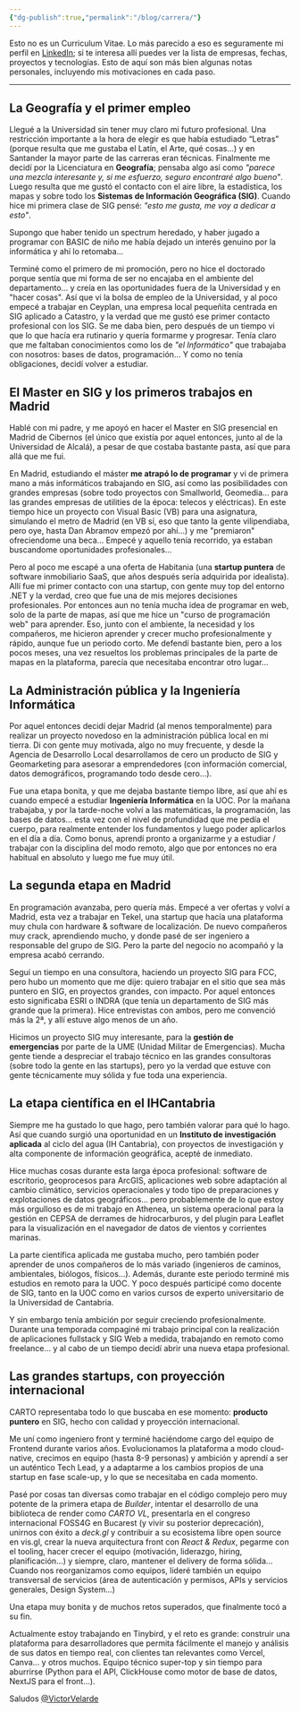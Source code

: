 ```yaml
---
{"dg-publish":true,"permalink":"/blog/carrera/"}
---
```



Esto no es un Curriculum Vitae. Lo más parecido a eso es seguramente mi perfil en [LinkedIn](https://www.linkedin.com/in/victorvelarde/); si te interesa allí puedes ver la lista de empresas, fechas, proyectos y tecnologías. Esto de aquí son más bien algunas notas personales, incluyendo mis motivaciones en cada paso.

---

## La Geografía y el primer empleo

Llegué a la Universidad sin tener muy claro mi futuro profesional. Una restricción importante a la hora de elegir es que había estudiado “Letras” (porque resulta que me gustaba el Latín, el Arte, qué cosas...) y en Santander la mayor parte de las carreras eran técnicas. Finalmente me decidí por la Licenciatura en **Geografía**; pensaba algo así como _"parece una mezcla interesante y, si me esfuerzo, seguro encontraré algo bueno"_. Luego resulta que me gustó el contacto con el aire libre, la estadística, los mapas y sobre todo los **Sistemas de Información Geográfica (SIG)**. Cuando hice mi primera clase de SIG pensé: _"esto me gusta, me voy a dedicar a esto"_.

Supongo que haber tenido un spectrum heredado, y haber jugado a programar con BASIC de niño me había dejado un interés genuino por la informática y ahí lo retomaba…

Terminé como el primero de mi promoción, pero no hice el doctorado porque sentía que mi forma de ser no encajaba en el ambiente del departamento... y creía en las oportunidades fuera de la Universidad y en "hacer cosas". Así que vi la bolsa de empleo de la Universidad, y al poco empecé a trabajar en Ceyplan, una empresa local pequeñita centrada en SIG aplicado a Catastro, y la verdad que me gustó ese primer contacto profesional con los SIG. Se me daba bien, pero después de un tiempo vi que lo que hacía era rutinario y quería formarme y progresar. Tenía claro que me faltaban conocimientos como los de _"el Informático"_ que trabajaba con nosotros: bases de datos, programación... Y como no tenía obligaciones, decidí volver a estudiar.

## El Master en SIG y los primeros trabajos en Madrid

Hablé con mi padre, y me apoyó en hacer el Master en SIG presencial en Madrid de Cibernos (el único que existía por aquel entonces, junto al de la Universidad de Alcalá), a pesar de que costaba bastante pasta, así que para allá que me fui.

En Madrid, estudiando el máster **me atrapó lo de programar** y vi de primera mano a más informáticos trabajando en SIG, así como las posibilidades con grandes empresas (sobre todo proyectos con Smallworld, Geomedia... para las grandes empresas de utilities de la época: telecos y eléctricas). En este tiempo hice un proyecto con Visual Basic (VB) para una asignatura, simulando el metro de Madrid (en VB sí, eso que tanto la gente vilipendiaba, pero oye, hasta Dan Abramov empezó por ahí...) y me "premiaron" ofreciendome una beca... Empecé y aquello tenía recorrido, ya estaban buscandome oportunidades profesionales...

Pero al poco me escapé a una oferta de Habitania (una **startup puntera** de software inmobiliario SaaS, que años después sería adquirida por idealista). Allí fue mi primer contacto con una startup, con gente muy top del entorno .NET y la verdad, creo que fue una de mis mejores decisiones profesionales. Por entonces aun no tenía mucha idea de programar en web, solo de la parte de mapas, así que me hice un "curso de programación web" para aprender. Eso, junto con el ambiente, la necesidad y los compañeros, me hicieron aprender y crecer mucho profesionalmente y rápido, aunque fue un periodo corto. Me defendí bastante bien, pero a los pocos meses, una vez resueltos los problemas principales de la parte de mapas en la plataforma, parecía que necesitaba encontrar otro lugar...

## La Administración pública y la Ingeniería Informática

Por aquel entonces decidí dejar Madrid (al menos temporalmente) para realizar un proyecto novedoso en la administración pública local en mi tierra. Di con gente muy motivada, algo no muy frecuente, y desde la Agencia de Desarrollo Local desarrollamos de cero un producto de SIG y Geomarketing para asesorar a emprendedores (con información comercial, datos demográficos, programando todo desde cero...).

Fue una etapa bonita, y que me dejaba bastante tiempo libre, así que ahí es cuando empecé a estudiar **Ingeniería Informática** en la UOC. Por la mañana trabajaba, y por la tarde-noche volví a las matemáticas, la programación, las bases de datos... esta vez con el nivel de profundidad que me pedía el cuerpo, para realmente entender los fundamentos y luego poder aplicarlos en el día a día. Como bonus, aprendí pronto a organizarme y a estudiar / trabajar con la disciplina del modo remoto, algo que por entonces no era habitual en absoluto y luego me fue muy útil.

## La segunda etapa en Madrid

En programación avanzaba, pero quería más. Empecé a ver ofertas y volví a Madrid, esta vez a trabajar en Tekel, una startup que hacía una plataforma muy chula con hardware & software de localización. De nuevo compañeros muy crack, aprendiendo mucho, y donde pasé de ser ingeniero a responsable del grupo de SIG. Pero la parte del negocio no acompañó y la empresa acabó cerrando.

Seguí un tiempo en una consultora, haciendo un proyecto SIG para FCC, pero hubo un momento que me dije: quiero trabajar en el sitio que sea más puntero en SIG, en proyectos grandes, con impacto. Por aquel entonces esto significaba ESRI o INDRA (que tenía un departamento de SIG más grande que la primera). Hice entrevistas con ambos, pero me convenció más la 2ª, y allí estuve algo menos de un año.

Hicimos un proyecto SIG muy interesante, para la **gestión de emergencias** por parte de la UME (Unidad Militar de Emergencias). Mucha gente tiende a despreciar el trabajo técnico en las grandes consultoras (sobre todo la gente en las startups), pero yo la verdad que estuve con gente técnicamente muy sólida y fue toda una experiencia.

## La etapa científica en el IHCantabria

Siempre me ha gustado lo que hago, pero también valorar para qué lo hago. Así que cuando surgió una oportunidad en un **Instituto de investigación aplicada** al ciclo del agua (IH Cantabria), con proyectos de investigación y alta componente de información geográfica, acepté de inmediato.

Hice muchas cosas durante esta larga época profesional: software de escritorio, geoprocesos para ArcGIS, aplicaciones web sobre adaptación al cambio climático, servicios operacionales y todo tipo de preparaciones y explotaciones de datos geográficos... pero probablemente de lo que estoy más orgulloso es de mi trabajo en Athenea, un sistema operacional para la gestión en CEPSA de derrames de hidrocarburos, y del plugin para Leaflet para la visualización en el navegador de datos de vientos y corrientes marinas.

La parte científica aplicada me gustaba mucho, pero también poder aprender de unos compañeros de lo más variado (ingenieros de caminos, ambientales, biólogos, físicos...). Además, durante este periodo terminé mis estudios en remoto para la UOC. Y poco después participé como docente de SIG, tanto en la UOC como en varios cursos de experto universitario de la Universidad de Cantabria.

Y sin embargo tenía ambición por seguir creciendo profesionalmente. Durante una temporada compaginé mi trabajo principal con la realización de aplicaciones fullstack y SIG Web a medida, trabajando en remoto como freelance... y al cabo de un tiempo decidí abrir una nueva etapa profesional.

## Las grandes startups, con proyección internacional

CARTO representaba todo lo que buscaba en ese momento: **producto puntero** en SIG, hecho con calidad y proyección internacional.

Me uní como ingeniero front y terminé haciéndome cargo del equipo de Frontend durante varios años. Evolucionamos la plataforma a modo cloud-native, crecimos en equipo (hasta 8-9 personas) y ambición y aprendí a ser un auténtico Tech Lead, y a adaptarme a los cambios propios de una startup en fase scale-up, y lo que se necesitaba en cada momento. 

Pasé por cosas tan diversas como trabajar en el código complejo pero muy potente de la primera etapa de *Builder*, intentar el desarrollo de una biblioteca de render como *CARTO VL*, presentarla en el congreso internacional FOSS4G en Bucarest (y vivir su posterior deprecación), unirnos con éxito a *deck.gl* y contribuir a su ecosistema libre open source en vis.gl, crear la nueva arquitectura front con *React & Redux*, pegarme con el tooling, hacer crecer el equipo (motivación, liderazgo, hiring, planificación...) y siempre, claro, mantener el delivery de forma sólida… Cuando nos reorganizamos como equipos, lideré también un equipo transversal de servicios (área de autenticación y permisos, APIs y servicios generales, Design System...)

Una etapa muy bonita y de muchos retos superados, que finalmente tocó a su fin.

Actualmente estoy trabajando en Tinybird, y el reto es grande: construir una plataforma para desarrolladores que permita fácilmente el manejo y análisis de sus datos en tiempo real, con clientes tan relevantes como Vercel, Canva... y otros muchos. Equipo técnico super-top y sin tiempo para aburrirse (Python para el API, ClickHouse como motor de base de datos, NextJS para el front…).

Saludos
[@VictorVelarde](https://github.com/VictorVelarde)